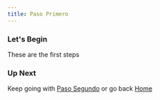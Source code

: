 ```yaml
---
title: Paso Primero
---
```


### Let's Begin
These are the first steps

### Up Next 
Keep going with [Paso Segundo](paso-segundo) or go back [Home](about)

